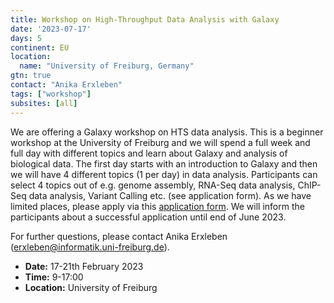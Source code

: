 ```yaml
---
title: Workshop on High-Throughput Data Analysis with Galaxy
date: '2023-07-17'
days: 5
continent: EU
location:
  name: "University of Freiburg, Germany"
gtn: true
contact: "Anika Erxleben"
tags: ["workshop"]
subsites: [all]
---
```


We are offering a Galaxy workshop on HTS data analysis. This is a beginner workshop at the University of Freiburg and we will spend a full week and full day with different topics and learn about Galaxy and analysis of biological data. 
The first day starts with an introduction to Galaxy and then we will have 4 different topics (1 per day) in data analysis. 
Participants can select 4 topics out of e.g. genome assembly, RNA-Seq data analysis, ChIP-Seq data analysis, Variant Calling etc. (see application form).
As we have limited places, please apply via this [application form](https://forms.gle/umsFVGFd9cipbVxk6). We will inform the participants about a successful application until end of June 2023.

For further questions, please contact Anika Erxleben (erxleben@informatik.uni-freiburg.de).

* **Date:** 17-21th February 2023
* **Time:** 9-17:00
* **Location:** University of Freiburg
